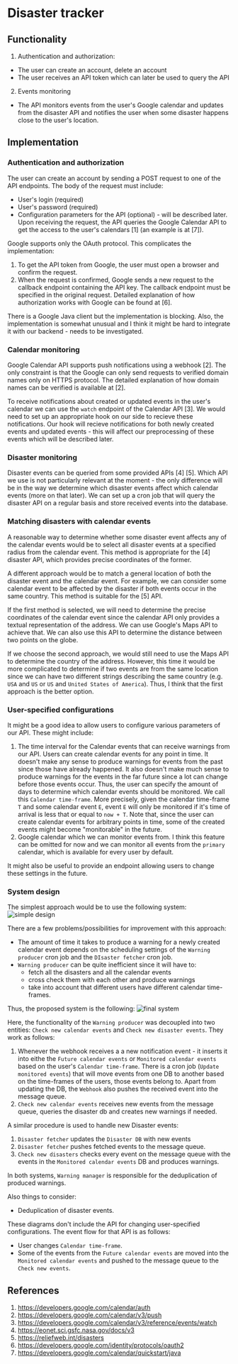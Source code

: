 # Disaster tracker

## Functionality
1. Authentication and authorization:
  - The user can create an account, delete an account
  - The user receives an API token which can later be used to query the API
2. Events monitoring
  - The API monitors events from the user's Google calendar and updates from the disaster API and notifies the user
  when some disaster happens close to the user's location.

## Implementation
### Authentication and authorization
The user can create an account by sending a POST request to one of the API endpoints. The body of the request must include:
- User's login (required)
- User's password (required)
- Configuration parameters for the API (optional) - will be described later.
Upon receiving the request, the API queries the Google Calendar API to get the access to the user's calendars [1] (an example is at [7]).

Google supports only the OAuth protocol. This complicates the implementation:
1. To get the API token from Google, the user must open a browser and confirm the request.
2. When the request is confirmed, Google sends a new request to the callback endpoint containing the API key. The callback endpoint
must be specified in the original request.
Detailed explanation of how authorization works with Google can be found at [6].

There is a Google Java client but the implementation is blocking. Also, the implementation is somewhat unusual and I think it might be hard to integrate it with
our backend - needs to be investigated.

### Calendar monitoring
Google Calendar API supports push notifications using a webhook [2]. The only constraint is that the Google can only send requests to verified
domain names only on HTTPS protocol. The detailed explanation of how domain names can be verified is available at [2].

To receive notifications about created or updated events in the user's calendar we can use the `watch` endpoint of the Calendar API [3].
We would need to set up an appropriate hook on our side to recieve these notifications. Our hook will recieve notifications for both newly created events
and updated events - this will affect our preprocessing of these events which will be described later.

### Disaster monitoring
Disaster events can be queried from some provided APIs [4] [5]. Which API we use is not particularly relevant at the moment - the only difference will be in the way we determine which disaster events affect which calendar events (more on that later). We can set up a cron job that will query the disaster API on a regular basis and store received events into the database.

### Matching disasters with calendar events
A reasonable way to determine whether some disaster event affects any of the calendar events would be to select all disaster events at a specified radius from the calendar event. This method is appropriate for the [4] disaster API, which provides precise coordinates of the former.

A different approach would be to match a general location of both the disaster event and the calendar event. For example, we can consider some calendar event to be affected by the disaster if both events occur in the same country. This method is suitable for the [5] API.

If the first method is selected, we will need to determine the precise coordinates of the calendar event since the calendar API only provides a textual representation of the address. We can use Google's Maps API to achieve that. We can also use this API to determine the distance between two points on the globe.

If we choose the second approach, we would still need to use the Maps API to determine the country of the address. However, this time it would be more complicated to determine if two events are from the same location since we can have two different strings describing the same country (e.g. `USA` and `US` or `US` and `United States of America`). Thus, I think that the first approach is the better option.

### User-specified configurations
It might be a good idea to allow users to configure various parameters of our API. These might include:
1. The time interval for the Calendar events that can receive warnings from our API.
Users can create calendar events for any point in time. It doesn't make any sense to produce warnings for events from the past since those have already happened. It also doesn't make much sense to produce warnings for the events in the far future since a lot can change before those events occur. Thus, the user can specify the amount of days to determine which calendar events should be monitored. We call this `Calendar time-frame`. More precisely, given the calendar time-frame `T` and some calendar event `E`, event `E` will only be monitored if it's time of arrival is less that or equal to `now + T`. Note that, since the user can create calendar events for arbitrary points in time, some of the created events might become "monitorable" in the future.
2. Google calendar which we can monitor events from. I think this feature can be omitted for now and we can monitor all events from the `primary` calendar, which is available for every user by default.

It might also be useful to provide an endpoint allowing users to change these settings in the future.

### System design
The simplest approach would be to use the following system:
![simple design](simple-disaster-tracker.png)

There are a few problems/possibilities for improvement with this approach:
- The amount of time it takes to produce a warning for a newly created calendar event depends on the scheduling settings of the `Warning producer` cron job and the `DIsaster fetcher` cron job.
- `Warning producer` can be quite inefficient since it will have to:
  - fetch all the disasters and all the calendar events
  - cross check them with each other and produce warnings
  - take into account that different users have different calendar time-frames.

Thus, the proposed system is the following:
![final system](final-disaster-tracker.png)

Here, the functionality of the `Warning producer` was decoupled into two entities: `Check new calendar events` and `Check new disaster events`. They work as follows:
1. Whenever the webhook receives a a new notification event - it inserts it into eithe the `Future calendar events` or `Monitored calendar events` based on the user's `Calendar time-frame`. There is a cron job (`Update monitored events`) that will move events from one DB to another based on the time-frames of the users, those events belong to. Apart from updating the DB, the `Webhook` also pushes the received event into the message queue.
2. `Check new calendar events` receives new events from the message queue, queries the disaster db and creates new warnings if needed.

A similar procedure is used to handle new Disaster events:
1. `Disaster fetcher` updates the `Disaster DB` with new events
2. `Disaster fetcher` pushes fetched events to the message queue.
3. `Check new disasters` checks every event on the message queue with the events in the `Monitored calendar events` DB and produces warnings.

In both systems, `Warning manager` is responsible for the deduplication of produced warnings.

Also things to consider:
- Deduplication of disaster events.

These diagrams don't include the API for changing user-specified configurations. The event flow for that API is as follows:
- User changes `Calendar time-frame`.
- Some of the events from the `Future calendar events` are moved into the `Monitored calendar events` and pushed to the message queue to the `Check new events`.

## References
1. https://developers.google.com/calendar/auth
2. https://developers.google.com/calendar/v3/push
3. https://developers.google.com/calendar/v3/reference/events/watch
4. https://eonet.sci.gsfc.nasa.gov/docs/v3
5. https://reliefweb.int/disasters
6. https://developers.google.com/identity/protocols/oauth2
7. https://developers.google.com/calendar/quickstart/java

